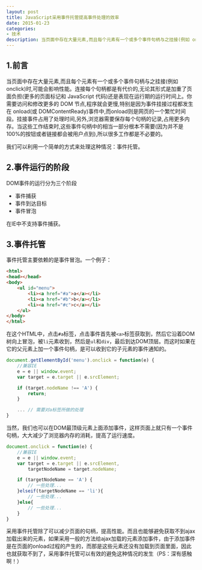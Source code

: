 ```yaml
---
layout: post
title: JavaScript采用事件托管提高事件处理的效率
date: 2015-01-23
categories:
- 技术
description: 当页面中存在大量元素,而且每个元素有一个或多个事件句柄与之挂接(例如 onclick)时,可能会影响性能。连接每个句柄都是有代价的,无论其形式是加重了页面负担(更多的页面标记和 JavaScript 代码)还是表现在运行期的运行时间上。你需要访问和修改更多的 DOM 节点,程序就会更慢,特别是因为事件挂接过程都发生在 onload(或 DOMContentReady)事件中,而onload则是网页的一个繁忙时间段。挂接事件占用了处理时间,另外,浏览器需要保存每个句柄的记录,占用更多内存。当这些工作结束时,这些事件句柄中的相当一部分根本不需要(因为并不是 100%的按钮或者链接都会被用户点到),所以很多工作都是不必要的
---
```


## 1.前言

当页面中存在大量元素,而且每个元素有一个或多个事件句柄与之挂接(例如 onclick)时,可能会影响性能。连接每个句柄都是有代价的,无论其形式是加重了页面负担(更多的页面标记和 JavaScript 代码)还是表现在运行期的运行时间上。你需要访问和修改更多的 DOM 节点,程序就会更慢,特别是因为事件挂接过程都发生在 onload(或 DOMContentReady)事件中,而onload则是网页的一个繁忙时间段。挂接事件占用了处理时间,另外,浏览器需要保存每个句柄的记录,占用更多内存。当这些工作结束时,这些事件句柄中的相当一部分根本不需要(因为并不是 100%的按钮或者链接都会被用户点到),所以很多工作都是不必要的。

我们可以利用一个简单的方式来处理这种情况：事件托管。

## 2.事件运行的阶段

DOM事件的运行分为三个阶段

- 事件捕获
- 事件到达目标
- 事件冒泡

在IE中不支持事件捕获。

## 3.事件托管

事件托管主要依赖的是事件冒泡。一个例子：

```HTML
<html>
<head></head>
<body>
    <ul id="menu">
        <li><a href="#a">a</a></li>
        <li><a href="#b">b</a></li>
        <li><a href="#c">c</a></li>
    </ul>
</body>
</html>
```

在这个HTML中，点击`#a`标签，点击事件首先被`<a>`标签获取到，然后它沿着DOM树向上冒泡，被`li`元素收到，然后是`ul`和`div`，最后到达DOM顶层。而这时如果在它的父元素上加一个事件句柄，是可以收到它的子元素的事件通知的。

```JavaScript
document.getElementById('menu').onclick = function(e) {
    //兼容IE
    e = e || window.event;
    var target = e.target || e.srcElement;

    if (target.nodeName !== 'A') {
        return;
    }

    ... // 需要对a标签所做的处理
}
```	

当然，我们也可以在DOM最顶级元素上面添加事件，这样页面上就只有一个事件句柄，大大减少了浏览器内存的消耗，提高了运行速度。

```JavaScript
document.onclick = function(e) {
    //兼容IE
    e = e || window.event;
    var target = e.target || e.srcElement,
        targetNodeName = target.nodeName;

    if (targetNodeName == 'A') {
        // 一些处理...
    }elseif(targetNodeName == 'li'){
        // 一些处理...
    }else{
        // 一些处理...
    }
}

```

采用事件托管除了可以减少页面的句柄，提高性能。而且也能够避免获取不到ajax加载出来的元素，如果采用一般的方法给ajax加载的元素添加事件，由于添加事件是在页面的onload过程的产生的，而那是这些元素还没有加载到页面里面，因此也就获取不到了，采用事件托管可以有效的避免这种情况的发生（PS：深有感触啊！）



